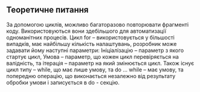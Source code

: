 ﻿## Теоретичне питання

За допомогою циклів, можливо багаторазово повторювати фрагменті коду. Використовуються вони здебільшого для автоматизації одноманітних процесів. Цикл for – використовується у більшості випадків, має найбільшу кількість налаштувань, розробник може задавати йому наступні параметри: Ініціалізацію – параметр з якого стартує цикл, Умова – параметр, що кожен цикл перевіряється на валідність, та ітерація – параметр на який змінюється цикл. Також існує цикл типу – while, що має лише умову, та           do …  while – має умову, та попередню операцію, що виконається незалежно від результату обробки умови і записується в do - секцію.




